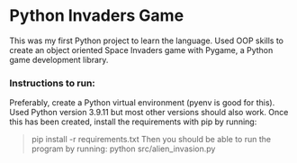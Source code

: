 # Python Invaders Game
This was my first Python project to learn the language. Used OOP skills to create an object oriented Space Invaders game with Pygame, a Python game development library.

### Instructions to run:
Preferably, create a Python virtual environment (pyenv is good for this). Used Python version 3.9.11 but most other versions should also work.
Once this has been created, install the requirements with pip by running:
> pip install -r requirements.txt
Then you should be able to run the program by running:
> python src/alien_invasion.py